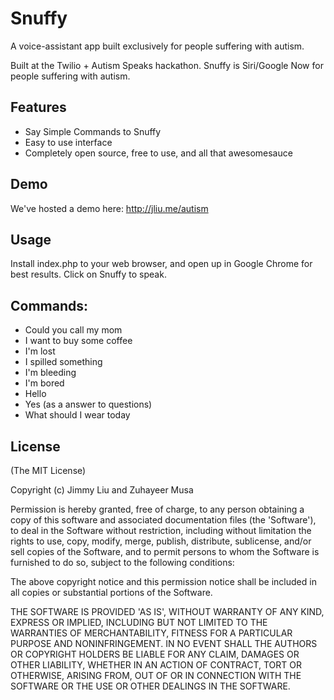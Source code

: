 # Snuffy

A voice-assistant app built exclusively for people suffering with autism. 

Built at the Twilio + Autism Speaks hackathon. Snuffy is Siri/Google Now for people suffering with autism. 

## Features

* Say Simple Commands to Snuffy
* Easy to use interface
* Completely open source, free to use, and all that awesomesauce

## Demo

We've hosted a demo here: http://jliu.me/autism

## Usage

Install index.php to your web browser, and open up in Google Chrome for best results. Click on Snuffy to speak. 

## Commands:
* Could you call my mom
* I want to buy some coffee
* I'm lost
* I spilled something
* I'm bleeding
* I'm bored
* Hello
* Yes (as a answer to questions)
* What should I wear today

## License

(The MIT License)

Copyright (c) Jimmy Liu and Zuhayeer Musa

Permission is hereby granted, free of charge, to any person obtaining a copy of this software and associated documentation files (the 'Software'), to deal in the Software without restriction, including without limitation the rights to use, copy, modify, merge, publish, distribute, sublicense, and/or sell copies of the Software, and to permit persons to whom the Software is furnished to do so, subject to the following conditions:

The above copyright notice and this permission notice shall be included in all copies or substantial portions of the Software.

THE SOFTWARE IS PROVIDED 'AS IS', WITHOUT WARRANTY OF ANY KIND, EXPRESS OR IMPLIED, INCLUDING BUT NOT LIMITED TO THE WARRANTIES OF MERCHANTABILITY, FITNESS FOR A PARTICULAR PURPOSE AND NONINFRINGEMENT. IN NO EVENT SHALL THE AUTHORS OR COPYRIGHT HOLDERS BE LIABLE FOR ANY CLAIM, DAMAGES OR OTHER LIABILITY, WHETHER IN AN ACTION OF CONTRACT, TORT OR OTHERWISE, ARISING FROM, OUT OF OR IN CONNECTION WITH THE SOFTWARE OR THE USE OR OTHER DEALINGS IN THE SOFTWARE.
